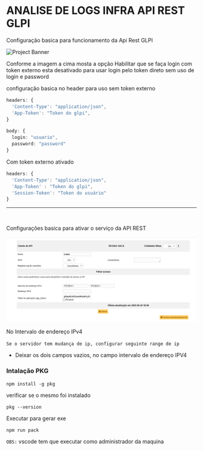# ANALISE DE LOGS INFRA API REST GLPI

Configuração basica para funcionamento da Api Rest GLPI

![Project Banner](./assets/bannerSuperior) <!-- Placeholder for a banner image; replace with actual if available -->

Conforme a imagem a cima mosta a opção Habilitar que se faça login com token externo esta desativado para usar login pelo token direto sem uso de login e password 

configuração basica no header para uso sem token externo

````ts
headers: {
  'Content-Type': "application/json",
  'App-Token': "Token do glpi",
}
````

````ts
body: {
  login: "usuario",
  password: "password"
}
````

Com token externo ativado 

````ts
headers: {
  'Content-Type': "application/json",
  'App-Token' : "Token do glpi",
  'Session-Token': "Token do usuário"
}
````

----
<br>

Configurações basica para ativar o serviço da API REST

![Project Banner](./assets/bannerInferior.png) <!-- Placeholder for a banner image; replace with actual if available -->

No Intervalo de endereço IPv4

`Se o servidor tem mudança de ip, configurar seguinte range de ip`

- Deixar os dois campos vazios, no campo intervalo de endereço IPV4

### Intalação PKG

````
npm install -g pkg
````

verificar se o mesmo foi instalado

````
pkg --version
````

Executar para gerar exe

````
npm run pack
````

`OBS:` vscode tem que executar como administrador da maquina
